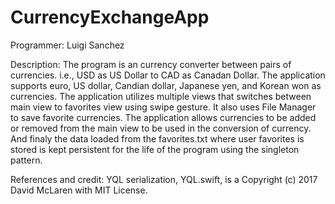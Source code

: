 # CurrencyExchangeApp

Programmer: Luigi Sanchez

Description: The program is an currency converter between pairs of currencies. i.e., USD as US Dollar to CAD as Canadan Dollar. 
             The application supports euro, US dollar, Candian dollar, Japanese yen, and Korean won as currencies.
             The application utilizes multiple views that switches between main view to favorites view using swipe gesture.
             It also uses File Manager to save favorite currencies.
             The application allows currencies to be added or removed from the main view to be used in the conversion of currency.
             And finaly the data loaded from the favorites.txt where user favorites is stored is kept persistent for the life of the 
             program using the singleton pattern.
             
References and credit:
  YQL serialization, YQL.swift, is a  Copyright (c) 2017 David McLaren with MIT License.
  
